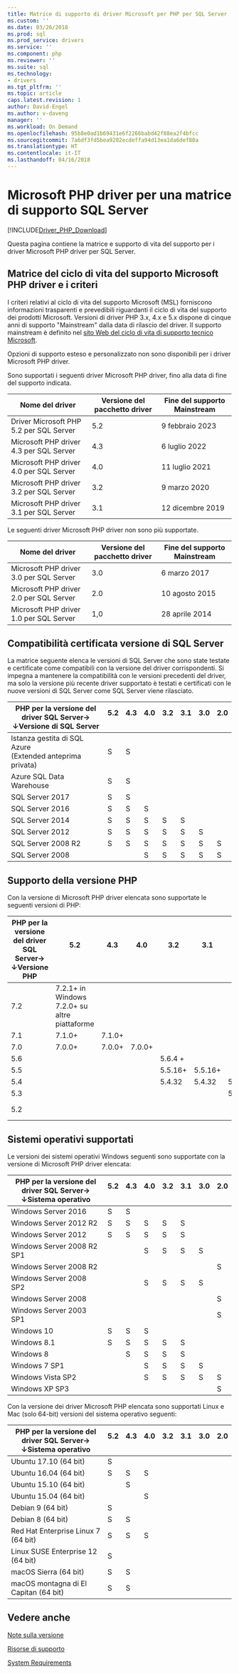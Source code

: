 ```yaml
---
title: Matrice di supporto di driver Microsoft per PHP per SQL Server | Documenti Microsoft
ms.custom: ''
ms.date: 03/26/2018
ms.prod: sql
ms.prod_service: drivers
ms.service: ''
ms.component: php
ms.reviewer: ''
ms.suite: sql
ms.technology:
- drivers
ms.tgt_pltfrm: ''
ms.topic: article
caps.latest.revision: 1
author: David-Engel
ms.author: v-daveng
manager: ''
ms.workload: On Demand
ms.openlocfilehash: 95b8e0ad1b69431e6f2266babd42f88ea2f4bfcc
ms.sourcegitcommit: 7a6df3fd5bea9282ecdeffa94d13ea1da6def80a
ms.translationtype: HT
ms.contentlocale: it-IT
ms.lasthandoff: 04/16/2018
---
```

# <a name="microsoft-php-drivers-for-sql-server-support-matrix"></a>Microsoft PHP driver per una matrice di supporto SQL Server
[!INCLUDE[Driver_PHP_Download](../../includes/driver_php_download.md)]

  Questa pagina contiene la matrice e supporto di vita del supporto per i driver Microsoft PHP driver per SQL Server.

## <a name="microsoft-php-drivers-support-lifecycle-matrix-and-policy"></a>Matrice del ciclo di vita del supporto Microsoft PHP driver e i criteri
 I criteri relativi al ciclo di vita del supporto Microsoft (MSL) forniscono informazioni trasparenti e prevedibili riguardanti il ciclo di vita del supporto dei prodotti Microsoft. Versioni di driver PHP 3.x, 4.x e 5.x dispone di cinque anni di supporto "Mainstream" dalla data di rilascio del driver. Il supporto mainstream è definito nel [sito Web del ciclo di vita di supporto tecnico Microsoft](https://support.microsoft.com/lifecycle).

 Opzioni di supporto esteso e personalizzato non sono disponibili per i driver Microsoft PHP driver.

 Sono supportati i seguenti driver Microsoft PHP driver, fino alla data di fine del supporto indicata.

|Nome del driver|Versione del pacchetto driver|Fine del supporto Mainstream|
|-|-|-|
|Driver Microsoft PHP 5.2 per SQL Server|5.2|9 febbraio 2023|
|Microsoft PHP driver 4.3 per SQL Server|4.3|6 luglio 2022|
|Microsoft PHP driver 4.0 per SQL Server|4.0|11 luglio 2021|
|Microsoft PHP driver 3.2 per SQL Server|3.2|9 marzo 2020|
|Microsoft PHP driver 3.1 per SQL Server|3.1|12 dicembre 2019|

 Le seguenti driver Microsoft PHP driver non sono più supportate.

|Nome del driver|Versione del pacchetto driver|Fine del supporto Mainstream|
|-|-|-|
|Microsoft PHP driver 3.0 per SQL Server|3.0|6 marzo 2017|
|Microsoft PHP driver 2.0 per SQL Server|2.0|10 agosto 2015|
|Microsoft PHP driver 1.0 per SQL Server|1,0|28 aprile 2014|

## <a name="sql-server-version-certified-compatibility"></a>Compatibilità certificata versione di SQL Server
 La matrice seguente elenca le versioni di SQL Server che sono state testate e certificate come compatibili con la versione del driver corrispondenti. Si impegna a mantenere la compatibilità con le versioni precedenti del driver, ma solo la versione più recente driver supportato è testati e certificati con le nuove versioni di SQL Server come SQL Server viene rilasciato.

|PHP per la versione del driver SQL Server&#8594;<br />&#8595;Versione di SQL Server|5.2<br />&nbsp;|4.3<br />&nbsp;|4.0<br />&nbsp;|3.2<br />&nbsp;|3.1<br />&nbsp;|3.0<br />&nbsp;|2.0<br />&nbsp;|
|---|---|---|---|---|---|---|---|
|Istanza gestita di SQL Azure<br/> (Extended anteprima privata)|S|S| | | | | |
|Azure SQL Data Warehouse|S|S| | | | | |
|SQL Server 2017   |S|S| | | | | |
|SQL Server 2016   |S|S|S| | | | |
|SQL Server 2014   |S|S|S|S|S| | |
|SQL Server 2012   |S|S|S|S|S|S| |
|SQL Server 2008 R2|S|S|S|S|S|S|S|
|SQL Server 2008   | | |S|S|S|S|S|

## <a name="php-version-support"></a>Supporto della versione PHP
 Con la versione di Microsoft PHP driver elencata sono supportate le seguenti versioni di PHP:

|PHP per la versione del driver SQL Server&#8594;<br />&#8595;Versione PHP|5.2<br />&nbsp;|4.3<br />&nbsp;|4.0<br />&nbsp;|3.2<br />&nbsp;|3.1<br />&nbsp;|3.0<br />&nbsp;|2.0<br />&nbsp;|
|---|---|---|---|---|---|---|---|
|7.2|7.2.1+ in Windows<br/>7.2.0+ su altre piattaforme| | | | | | |
|7.1|7.1.0+ |7.1.0+ |       |        |        |        |        |
|7.0|7.0.0+ |7.0.0+ |7.0.0+ |        |        |        |        |
|5.6|       |       |       |5.6.4 +  |        |        |        |
|5.5|       |       |       |5.5.16+ |5.5.16+ |        |        |
|5.4|       |       |       |5.4.32  |5.4.32  |5.4.32  |        |
|5.3|       |       |       |        |        |5.3.0   |5.3.0   |
|5.2|       |       |       |        |        |        |5.2.4<br />5.2.13|

## <a name="supported-operating-systems"></a>Sistemi operativi supportati
 Le versioni dei sistemi operativi Windows seguenti sono supportate con la versione di Microsoft PHP driver elencata:

|PHP per la versione del driver SQL Server&#8594;<br />&#8595;Sistema operativo|5.2<br />&nbsp;|4.3<br />&nbsp;|4.0<br />&nbsp;|3.2<br />&nbsp;|3.1<br />&nbsp;|3.0<br />&nbsp;|2.0<br />&nbsp;|
|---|---|---|---|---|---|---|---|
|Windows Server 2016                 |S  |S  |   |   |   |   |   |
|Windows Server 2012 R2              |S  |S  |S  |S  |S  |   |   |
|Windows Server 2012                 |S  |S  |S  |S  |S  |   |   |
|Windows Server 2008 R2 SP1          |   |   |S  |S  |S  |S  |   |
|Windows Server 2008 R2              |   |   |   |   |   |   |S  |
|Windows Server 2008 SP2             |   |   |S  |S  |S  |S  |   |
|Windows Server 2008                 |   |   |   |   |   |   |S  |
|Windows Server 2003 SP1             |   |   |   |   |   |   |S  |
|Windows 10                          |S  |S  |S  |   |   |   |   |
|Windows 8.1                         |S  |S  |S  |S  |S  |   |   |
|Windows 8                           |   |S  |S  |S  |S  |   |   |
|Windows 7 SP1                       |   |   |S  |S  |S  |S  |   |
|Windows Vista SP2                   |   |   |S  |S  |S  |S  |S  |
|Windows XP SP3                      |   |   |   |   |   |   |S  |

 Con la versione dei driver Microsoft PHP elencata sono supportati Linux e Mac (solo 64-bit) versioni del sistema operativo seguenti:

|PHP per la versione del driver SQL Server&#8594;<br />&#8595;Sistema operativo|5.2<br />&nbsp;|4.3<br />&nbsp;|4.0<br />&nbsp;|3.2<br />&nbsp;|3.1<br />&nbsp;|3.0<br />&nbsp;|2.0<br />&nbsp;|
|---|---|---|---|---|---|---|---|
|Ubuntu 17.10 (64 bit)               |S  |   |   |   |   |   |   |
|Ubuntu 16.04 (64 bit)               |S  |S  |S  |   |   |   |   |
|Ubuntu 15.10 (64 bit)               |   |S  |   |   |   |   |   |
|Ubuntu 15.04 (64 bit)               |   |   |S  |   |   |   |   |
|Debian 9 (64 bit)                   |S  |   |   |   |   |   |   |
|Debian 8 (64 bit)                   |S  |S  |   |   |   |   |   |
|Red Hat Enterprise Linux 7 (64 bit) |S  |S  |S  |   |   |   |   |
|Linux SUSE Enterprise 12 (64 bit)   |S  |   |   |   |   |   |   |
|macOS Sierra (64 bit)               |S  |S  |   |   |   |   |   |
|macOS montagna di El Capitan (64 bit)           |S  |S  |   |   |   |   |   |

## <a name="see-also"></a>Vedere anche  
[Note sulla versione](../../connect/php/release-notes-for-the-php-sql-driver.md)

[Risorse di supporto](../../connect/php/support-resources-for-the-php-sql-driver.md)

[System Requirements](../../connect/php/system-requirements-for-the-php-sql-driver.md)
